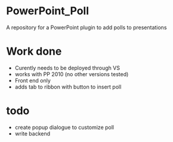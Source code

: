 PowerPoint_Poll
===============

A repository for a PowerPoint plugin to add polls to presentations

# Work done
- Curently needs to be deployed through VS 
- works with PP 2010 (no other versions tested)
- Front end only
- adds tab to ribbon with button to insert poll


# todo
- create popup dialogue to customize poll
- write backend
